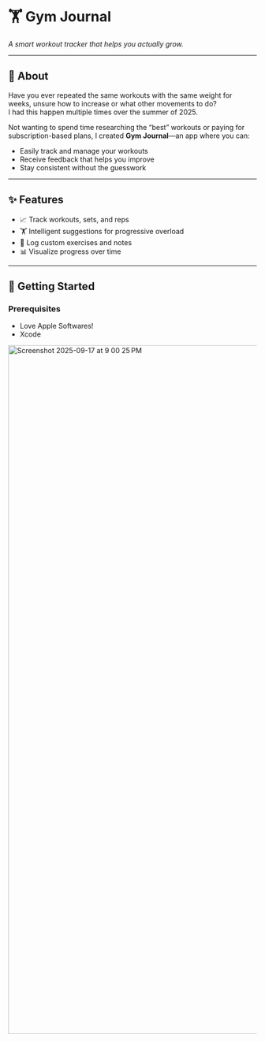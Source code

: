 # 🏋️ Gym Journal  
*A smart workout tracker that helps you actually grow.*  

---

## 📖 About  
Have you ever repeated the same workouts with the same weight for weeks, unsure how to increase or what other movements to do?  
I had this happen multiple times over the summer of 2025.  

Not wanting to spend time researching the “best” workouts or paying for subscription-based plans, I created **Gym Journal**—an app where you can:  
- Easily track and manage your workouts  
- Receive feedback that helps you improve  
- Stay consistent without the guesswork

---

## ✨ Features  
- 📈 Track workouts, sets, and reps  
- 🏋️ Intelligent suggestions for progressive overload  
- 📝 Log custom exercises and notes  
- 📊 Visualize progress over time  

---

## 🚀 Getting Started  
### Prerequisites  
- Love Apple Softwares!
- Xcode 

<img width="645" height="1398" alt="Screenshot 2025-09-17 at 9 00 25 PM" src="https://github.com/user-attachments/assets/a6ce1c73-9120-46b8-98cf-d59e91ecad50" />
